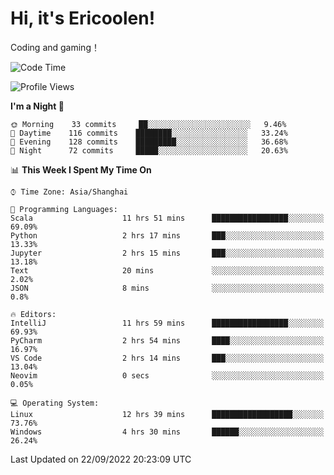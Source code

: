 # Hi, it's Ericoolen!
Coding and gaming！

<!--START_SECTION:waka-->
![Code Time](http://img.shields.io/badge/Code%20Time-399%20hrs%2058%20mins-blue)

![Profile Views](http://img.shields.io/badge/Profile%20Views-1-blue)

**I'm a Night 🦉** 

```text
🌞 Morning    33 commits     ██░░░░░░░░░░░░░░░░░░░░░░░   9.46% 
🌆 Daytime    116 commits    ████████░░░░░░░░░░░░░░░░░   33.24% 
🌃 Evening    128 commits    █████████░░░░░░░░░░░░░░░░   36.68% 
🌙 Night      72 commits     █████░░░░░░░░░░░░░░░░░░░░   20.63%

```


📊 **This Week I Spent My Time On** 

```text
⌚︎ Time Zone: Asia/Shanghai

💬 Programming Languages: 
Scala                    11 hrs 51 mins      █████████████████░░░░░░░░   69.09% 
Python                   2 hrs 17 mins       ███░░░░░░░░░░░░░░░░░░░░░░   13.33% 
Jupyter                  2 hrs 15 mins       ███░░░░░░░░░░░░░░░░░░░░░░   13.18% 
Text                     20 mins             ░░░░░░░░░░░░░░░░░░░░░░░░░   2.02% 
JSON                     8 mins              ░░░░░░░░░░░░░░░░░░░░░░░░░   0.8%

🔥 Editors: 
IntelliJ                 11 hrs 59 mins      █████████████████░░░░░░░░   69.93% 
PyCharm                  2 hrs 54 mins       ████░░░░░░░░░░░░░░░░░░░░░   16.97% 
VS Code                  2 hrs 14 mins       ███░░░░░░░░░░░░░░░░░░░░░░   13.04% 
Neovim                   0 secs              ░░░░░░░░░░░░░░░░░░░░░░░░░   0.05%

💻 Operating System: 
Linux                    12 hrs 39 mins      ██████████████████░░░░░░░   73.76% 
Windows                  4 hrs 30 mins       ██████░░░░░░░░░░░░░░░░░░░   26.24%

```


 Last Updated on 22/09/2022 20:23:09 UTC
<!--END_SECTION:waka-->

